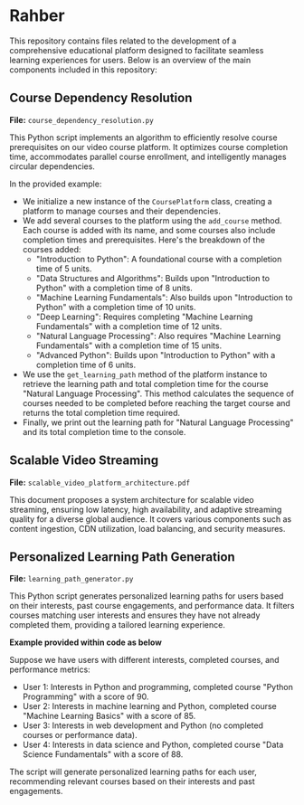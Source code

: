 # Rahber

This repository contains files related to the development of a comprehensive educational platform designed to facilitate seamless learning experiences for users. Below is an overview of the main components included in this repository:

## Course Dependency Resolution

**File:** `course_dependency_resolution.py`

This Python script implements an algorithm to efficiently resolve course prerequisites on our video course platform. It optimizes course completion time, accommodates parallel course enrollment, and intelligently manages circular dependencies.

In the provided example:

- We initialize a new instance of the `CoursePlatform` class, creating a platform to manage courses and their dependencies.
- We add several courses to the platform using the `add_course` method. Each course is added with its name, and some courses also include completion times and prerequisites. Here's the breakdown of the courses added:
  - "Introduction to Python": A foundational course with a completion time of 5 units.
  - "Data Structures and Algorithms": Builds upon "Introduction to Python" with a completion time of 8 units.
  - "Machine Learning Fundamentals": Also builds upon "Introduction to Python" with a completion time of 10 units.
  - "Deep Learning": Requires completing "Machine Learning Fundamentals" with a completion time of 12 units.
  - "Natural Language Processing": Also requires "Machine Learning Fundamentals" with a completion time of 15 units.
  - "Advanced Python": Builds upon "Introduction to Python" with a completion time of 6 units.
- We use the `get_learning_path` method of the platform instance to retrieve the learning path and total completion time for the course "Natural Language Processing". This method calculates the sequence of courses needed to be completed before reaching the target course and returns the total completion time required.
- Finally, we print out the learning path for "Natural Language Processing" and its total completion time to the console.

## Scalable Video Streaming

**File:** `scalable_video_platform_architecture.pdf`

This document proposes a system architecture for scalable video streaming, ensuring low latency, high availability, and adaptive streaming quality for a diverse global audience. It covers various components such as content ingestion, CDN utilization, load balancing, and security measures.

## Personalized Learning Path Generation

**File:** `learning_path_generator.py`

This Python script generates personalized learning paths for users based on their interests, past course engagements, and performance data. It filters courses matching user interests and ensures they have not already completed them, providing a tailored learning experience.

**Example provided within code as below**

Suppose we have users with different interests, completed courses, and performance metrics:

- User 1: Interests in Python and programming, completed course "Python Programming" with a score of 90.
- User 2: Interests in machine learning and Python, completed course "Machine Learning Basics" with a score of 85.
- User 3: Interests in web development and Python (no completed courses or performance data).
- User 4: Interests in data science and Python, completed course "Data Science Fundamentals" with a score of 88.

The script will generate personalized learning paths for each user, recommending relevant courses based on their interests and past engagements.

